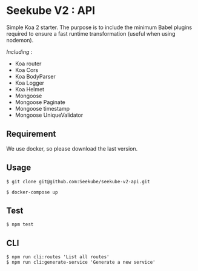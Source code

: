 # Seekube V2 : API

Simple Koa 2 starter.
The purpose is to include the minimum Babel plugins required to ensure a fast runtime transformation (useful when using nodemon).

_Including :_ 
- Koa router
- Koa Cors
- Koa BodyParser
- Koa Logger
- Koa Helmet
- Mongoose
- Mongoose Paginate
- Mongoose timestamp
- Mongoose UniqueValidator

## Requirement
We use docker, so please download the last version.

## Usage
```
$ git clone git@github.com:Seekube/seekube-v2-api.git

$ docker-compose up
```

## Test
```
$ npm test
```

## CLI
```
$ npm run cli:routes 'List all routes'
$ npm run cli:generate-service 'Generate a new service'
```
